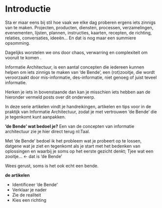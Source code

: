 # Introductie

Sta er maar eens bij stil hoe vaak we elke dag proberen ergens iets zinnigs van te maken. Projecten, producten, diensten, processen, verzamelingen, evenementen, lijsten, plannen, instructies, kaarten, recepten, de richting, relaties, conversaties, ideeën... En dat is nog maar een summiere opsomming.

Dagelijks worstelen we ons door chaos, verwarring en complexiteit om vooruit te komen .

Informatie Architectuur,  is een aantal concepten die iedereen kunnen helpen om iets zinnigs te maken van ‘de Bende’, een (rot)zooitje, die wordt veroorzaakt door mis-informatie, des-informatie, niet genoeg of juist teveel informatie.

Herken je iets in bovenstaande dan kan je misschien iets hebben aan de hieronder vermeld posts over dit onderwerp.

In deze serie artikelen vindt je handreikingen, artikelen en tips voor in de praktijk van Informatie Architectuur, zodat je met vertrouwen ‘de Bende’ die je tegenkomt kunt aanpakken. 

**’de Bende’ wat bedoel je?**
Een van de concepten van informatie architectuur zie je hier direct terug nl:Taal. 

Met ‘de Bende’ bedoel ik het probleem wat je probeert op te lossen, datgene wat je ziet en tegenkomt als je start met het bedenken van oplossingen en waarbij je soms op het eerste gezicht denkt; Tjee wat een zooitje... \<- dat is ‘de Bende’

Wees gerust, soms is het ook echt een bende. 

**de artikelen**
- Identificeer ‘de Bende’
- Verklaar je nader
- Zie de realiteit
- Kies een richting
	 

